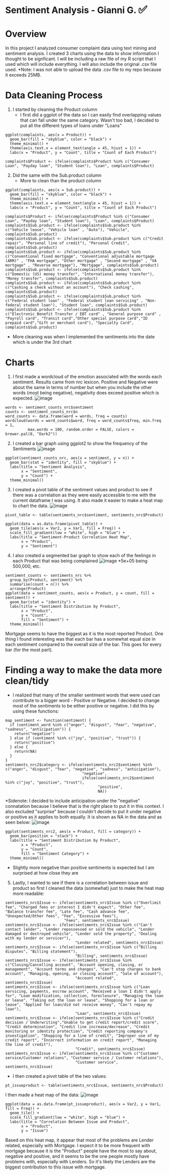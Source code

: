 # Sentiment Analysis - Gianni G. <span style="font-size:larger;">✅</span>

# Overview  <span style="font-size:15;">
In this project I analyzed consumer complaint data using text mining and sentiment analysis. I created 3 charts using the data to show information I thought to be signficant. I will be including a raw file of my R script that I used which will include everything. I will also include the original .csv file used.
*Note: I was not able to upload the data .csv file to my repo because it exceeds 25MB.
# Data Cleaning Process
1. I started by cleaning the Product column
   - I first did a ggplot of the data so I can easily find overlapping values that can fall under the same category. Wasn't too bad, I decided to put all the different types of loans under "Loans"

```
ggplot(complaints, aes(x = Product)) +
  geom_bar(fill = "skyblue", color = "black") +
  theme_minimal() +
  theme(axis.text.x = element_text(angle = 45, hjust = 1)) +  
  labs(x = "Product", y = "Count", title = "Count of Each Product")

complaints$Product <- ifelse(complaints$Product %in% c("Consumer Loan", "Payday loan", "Student loan"), "Loan", complaints$Product)

```

2. Did the same with the Sub.product column
   - More to clean than the product column
```
ggplot(complaints, aes(x = Sub.product)) +
  geom_bar(fill = "skyblue", color = "black") +
  theme_minimal() +
  theme(axis.text.x = element_text(angle = 45, hjust = 1)) +  
  labs(x = "Product", y = "Count", title = "Count of Each Product")

complaints$Product <- ifelse(complaints$Product %in% c("Consumer Loan", "Payday loan", "Student loan"), "Loan", complaints$Product)
complaints$Sub.product <- ifelse(complaints$Sub.product %in% c("Vehicle lease", "Vehicle loan" , "Auto"), "Vehicle", complaints$Sub.product)
complaints$Sub.product <- ifelse(complaints$Sub.product %in% c("Credit repair", "Personal line of credit"), "Personal Credit", complaints$Sub.product)
complaints$Sub.product <- ifelse(complaints$Sub.product %in% c("Conventional fixed mortgage", "Conventional adjustable mortgage (ARM)" , "FHA mortgage", "Other mortgage" , "Second mortgage" , "VA mortgage" , "Reverse mortgage"), "Mortgage", complaints$Sub.product)
complaints$Sub.product <- ifelse(complaints$Sub.product %in% c("Domestic (US) money transfer", "International money transfer"), "Money transfer", complaints$Sub.product)
complaints$Sub.product <- ifelse(complaints$Sub.product %in% c("Cashing a check without an account"), "Check cashing", complaints$Sub.product)
complaints$Sub.product <- ifelse(complaints$Sub.product %in% c("Federal student loan" , "Federal student loan servicing" , "Non-federal student loan"), "Student loan", complaints$Sub.product)
complaints$Sub.product <- ifelse(complaints$Sub.product %in% c("Electronic Benefit Transfer / EBT card" , "General purpose card" , "Payroll card", "Transit card","Other special purpose card","ID prepaid card","Gift or merchant card"), "Specialty Card", complaints$Sub.product)
```

- More cleaning was when I implemented the sentiments into the date which is under the 3rd chart

# Charts

1. I first made a wordcloud of the emotion associated with the words each sentiment. Results came from nrc lexicon. Positive and Negative were about the same in terms of number but when you include the other words (most being negative), negativity does exceed positive which is expected.
![image](https://github.com/glxne/DATA332.GG/assets/159860384/665497f3-1672-409b-85db-2a0964d05691)
```
words <- sentiment_counts_nrc$sentiment
counts <- sentiment_counts_nrc$n
word_counts <- data.frame(word = words, freq = counts)
wordcloud(words = word_counts$word, freq = word_counts$freq, min.freq = 1,
          max.words = 100, random.order = FALSE, colors = brewer.pal(8, "Dark2"))
```

2. I created a bar graph using ggplot2 to show the frequency of the Sentiments
![image](https://github.com/glxne/DATA332.GG/assets/159860384/f14ca676-c86f-43b5-839c-db696f63a8a5)
```
ggplot(sentiment_counts_nrc, aes(x = sentiment, y = n)) +
  geom_bar(stat = "identity", fill = "skyblue") +
  labs(title = "Sentiment Analysis",
       x = "Sentiment",
       y = "Count") +
  theme_minimal()
```

3. I created a pivot table of the sentiment values and product to see if there was a correlation as they were easily accessible to me with the current dataframe I was using. It also made it easier to make a heat map to chart the data.
![image](https://github.com/glxne/DATA332.GG/assets/159860384/911d2a55-719c-49c0-90b4-4bb8ba1000c0)
```
pivot_table <- table(sentiments_nrc$sentiment, sentiments_nrc$Product)

ggplot(data = as.data.frame(pivot_table)) +
  geom_tile(aes(x = Var2, y = Var1, fill = Freq)) +
  scale_fill_gradient(low = "white", high = "blue") +
  labs(title = "Sentiment-Product Correlation Heat Map",
       x = "Product",
       y = "Sentiment")
```
4. I also created a segmented bar graph to show each of the feelings in each Product that was being complained
![image](https://github.com/glxne/DATA332.GG/assets/159860384/5299ce66-fc22-4b9f-8600-6b02701e6cc1)
*5e+05 being 500,000, etc.
```
sentiment_counts <- sentiments_nrc %>%
  group_by(Product, sentiment) %>%
  summarise(count = n()) %>%
  arrange(Product)
ggplot(data = sentiment_counts, aes(x = Product, y = count, fill = sentiment)) +
  geom_bar(stat = "identity") +
  labs(title = "Sentiment Distribution by Product",
       x = "Product",
       y = "Count",
       fill = "Sentiment") +
  theme_minimal()
```
Mortgage seems to have the biggest as it is the most reported Product. One thing I found interesting was that each bar has a somewhat equal size in each sentiment compared to the overall size of the bar. This goes for every bar (for the most part).

# Finding a way to make the data more clean/tidy
- I realized that many of the smaller sentiment words that were used can contribute to a bigger word - Positive or Negative. I decided to change most of the sentiments to be either positive or negative. I did this by using these functions:
```
map_sentiment <- function(sentiment) {
  if (sentiment_word %in% c("anger", "disgust", "fear", "negative", "sadness", "anticipation")) {
    return("negative")
  } else if (sentiment %in% c("joy", "positive", "trust")) {
    return("positive")
  } else {
    return(NA)
  }
}
sentiments_nrc2$category <- ifelse(sentiments_nrc2$sentiment %in% c("anger", "disgust", "fear", "negative", "sadness", "anticipation"),
                                  "negative",
                                  ifelse(sentiments_nrc2$sentiment %in% c("joy", "positive", "trust"),
                                         "positive",
                                         NA))
```
*Sidenote: I decided to include anticipation under the "negative" connatation because I believe that is the right place to put it in this context. I also excluded "surprise" because I couldn't decide to put it under negative or positive as it applies to both equally. It is shown as NA in the data and as seen below:
![image](https://github.com/glxne/DATA332.GG/assets/159860384/7cb7dd13-9c9b-4882-99e1-1e64171f7a79)
```
ggplot(sentiments_nrc2, aes(x = Product, fill = category)) +
  geom_bar(position = "stack") +
  labs(title = "Sentiment Distribution by Product",
       x = "Product",
       y = "Count",
       fill = "Sentiment Category") +
  theme_minimal()
```
- Slightly more negative than positive sentiments is expected but I am surprised at how close they are

5. Lastly, I wanted to see if there is a correlation between issue and product so first I cleaned the data (somewhat) just to make the heat map more readable:
```
sentiments_nrc$Issue <- ifelse(sentiments_nrc$Issue %in% c("Overlimit fee", "Charged fees or interest I didn't expect", "Other fee", "Balance transfer fee", "Late fee", "Cash advance fee", "Unexpected/Other fees", "Fee", "Excessive fees"),
                          "Fees", sentiments_nrc$Issue)
sentiments_nrc$Issue <- ifelse(sentiments_nrc$Issue %in% c("Can't contact lender", "Lender repossessed or sold the vehicle", "Lender damaged or destroyed vehicle", "Lender sold the property", "Dealing with my lender or servicer"),
                               "Lender related", sentiments_nrc$Issue)
sentiments_nrc$Issue <- ifelse(sentiments_nrc$Issue %in% c("Billing disputes", "Billing statement"),
                               "Billing", sentiments_nrc$Issue)
sentiments_nrc$Issue <- ifelse(sentiments_nrc$Issue %in% c("Closing/Cancelling account", "Account opening, closing, or management", "Account terms and changes", "Can't stop charges to bank account", "Managing, opening, or closing account", "Sale of account"),
                               "Account related", sentiments_nrc$Issue)
sentiments_nrc$Issue <- ifelse(sentiments_nrc$Issue %in% c("Loan servicing, payments, escrow account", "Received a loan I didn't apply for", "Loan modification, collection, foreclosure", "Managing the loan or lease", "Taking out the loan or lease", "Shopping for a loan or lease", "Applied for loan/did not receive money", "Can't repay my loan"),
                               "Loan", sentiments_nrc$Issue)
sentiments_nrc$Issue <- ifelse(sentiments_nrc$Issue %in% c("Credit decision / Underwriting","Unable to get credit report/credit score", "Credit determination", "Credit line increase/decrease", "Credit monitoring or identity protection", "Credit reporting company's investigation", "Shopping for a line of credit", "Improper use of my credit report", "Incorrect information on credit report", "Managing the line of credit"),
                               "Credit", sentiments_nrc$Issue)
sentiments_nrc$Issue <- ifelse(sentiments_nrc$Issue %in% c("Customer service/Customer relations", "Customer service / Customer relations"),
                               "Customer service", sentiments_nrc$Issue)
```
- I then created a pivot table of the two values:
```
pt_issueproduct <- table(sentiments_nrc$Issue, sentiments_nrc$Product)
```
I then made a heat map of the data:
![image](https://github.com/glxne/DATA332.GG/assets/159860384/44f81d2a-72ea-4dd8-b6c8-ba5e9b329026)
```
ggplot(data = as.data.frame(pt_issueproduct), aes(x = Var2, y = Var1, fill = Freq)) +
  geom_tile() +
  scale_fill_gradient(low = "white", high = "blue") +
  labs(title = "Correlation Between Issue and Product",
       x = "Product",
       y = "Issue")
```
Based on this heat map, it appear that most of the problems are Lender related, especially with Mortgage. I expect it to be more frequent with mortgage because it is the "Product" people have the most to say about, negative and positive, and it seems to be the one people mostly have problems with, especially with Lenders. So it's likely the Lenders are the biggest contribution to this issue with mortgage.




  


